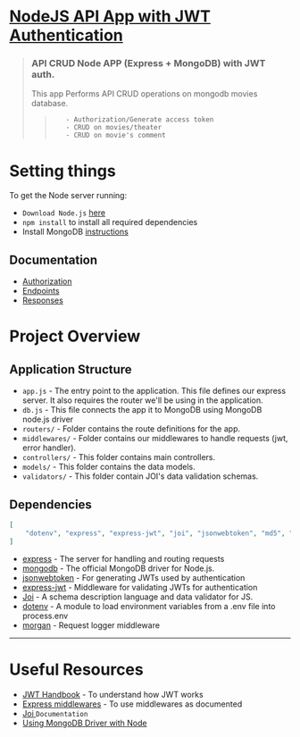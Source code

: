 #  [NodeJS API App with JWT Authentication](#)

> ### <strong> API CRUD Node APP </strong> (Express + MongoDB) with JWT auth.
> This app Performs API CRUD operations on mongodb movies database.
>>        - Authorization/Generate access token
>>        - CRUD on movies/theater
>>        - CRUD on movie's comment  

# Setting things #

To get the Node server running:
- `Download Node.js` [here](https://nodejs.org/en/download/)
- `npm install` to install all required dependencies
- Install MongoDB [instructions](https://docs.mongodb.com/manual/installation/#tutorials)


## Documentation

- [Authorization](./_docs/api-documentation.md#Authorization)
- [Endpoints](./_docs/api-documentation.md#API-Endpoints)
- [Responses](./_docs/api-documentation.md#Response-Format)

# Project Overview

## Application Structure ##

- `app.js` - The entry point to the application. This file defines our express server. It also requires the router we'll be using in the application.
- `db.js` -  This file connects the app it to MongoDB using MongoDB node.js driver
- `routers/` - Folder contains the route definitions for the app.
- `middlewares/` - Folder contains our middlewares to handle requests (jwt, error handler).
- `controllers/` - This folder contains main controllers.
- `models/` - This folder contains the data models.
- `validators/` - This folder contain JOI's data validation schemas.


## Dependencies

```json
[
    "dotenv", "express", "express-jwt", "joi", "jsonwebtoken", "md5", "mongodb", "morgan"
]
```
- [express](https://github.com/expressjs/express) - The server for handling and routing requests
- [mongodb](https://www.npmjs.com/package/mongodb) - The official MongoDB driver for Node.js. 
- [jsonwebtoken](https://github.com/auth0/node-jsonwebtoken) - For generating JWTs used by authentication
- [express-jwt](https://github.com/auth0/express-jwt) - Middleware for validating JWTs for authentication
- [Joi](https://github.com/sideway/joi) - A schema description language and data validator for JS.
- [dotenv](https://github.com/motdotla/dotenv) - A module to load environment variables from a .env file into process.env
- [morgan](https://github.com/expressjs/morgan#readme) - Request logger middleware

---------------

# Useful Resources #

- [JWT Handbook](https://auth0.com/resources/ebooks/jwt-handbook) - To understand how JWT works
- [Express middlewares](https://expressjs.com/en/guide/using-middleware.html) - To use middlewares as documented
- [Joi ](https://joi.dev/api/) `Documentation`
- [Using MongoDB Driver with Node](https://www.mongodb.com/blog/post/quick-start-nodejs-mongodb--how-to-get-connected-to-your-database)
